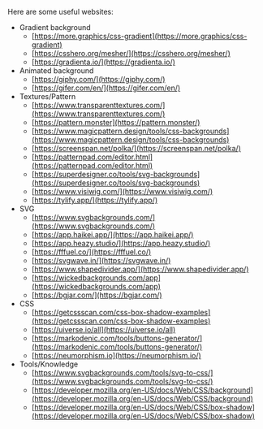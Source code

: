 Here are some useful websites:

- Gradient background
    - [https://more.graphics/css-gradient](https://more.graphics/css-gradient)
    - [https://csshero.org/mesher/](https://csshero.org/mesher/)
    - [https://gradienta.io/](https://gradienta.io/)
- Animated background
    - [https://giphy.com/](https://giphy.com/)
    - [https://gifer.com/en/](https://gifer.com/en/)
- Textures/Pattern
    - [https://www.transparenttextures.com/](https://www.transparenttextures.com/)
    - [https://pattern.monster](https://pattern.monster/)
    - [https://www.magicpattern.design/tools/css-backgrounds](https://www.magicpattern.design/tools/css-backgrounds)
    - [https://screenspan.net/polka/](https://screenspan.net/polka/)
    - [https://patternpad.com/editor.html](https://patternpad.com/editor.html)
    - [https://superdesigner.co/tools/svg-backgrounds](https://superdesigner.co/tools/svg-backgrounds)
    - [https://www.visiwig.com/](https://www.visiwig.com/)
    - [https://tylify.app/](https://tylify.app/)
- SVG
    - [https://www.svgbackgrounds.com/](https://www.svgbackgrounds.com/)
    - [https://app.haikei.app/](https://app.haikei.app/)
    - [https://app.heazy.studio/](https://app.heazy.studio/)
    - [https://fffuel.co/](https://fffuel.co/)
    - [https://svgwave.in/](https://svgwave.in/)
    - [https://www.shapedivider.app/](https://www.shapedivider.app/)
    - [https://wickedbackgrounds.com/app](https://wickedbackgrounds.com/app)
    - [https://bgjar.com/](https://bgjar.com/)
- CSS
    - [https://getcssscan.com/css-box-shadow-examples](https://getcssscan.com/css-box-shadow-examples)
    - [https://uiverse.io/all](https://uiverse.io/all)
    - [https://markodenic.com/tools/buttons-generator/](https://markodenic.com/tools/buttons-generator/)
    - [https://neumorphism.io](https://neumorphism.io/)
- Tools/Knowledge
    - [https://www.svgbackgrounds.com/tools/svg-to-css/](https://www.svgbackgrounds.com/tools/svg-to-css/)
    - [https://developer.mozilla.org/en-US/docs/Web/CSS/background](https://developer.mozilla.org/en-US/docs/Web/CSS/background)
    - [https://developer.mozilla.org/en-US/docs/Web/CSS/box-shadow](https://developer.mozilla.org/en-US/docs/Web/CSS/box-shadow)